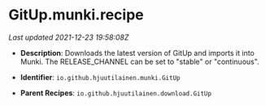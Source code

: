 # GitUp.munki.recipe

_Last updated 2021-12-23 19:58:08Z_

- **Description**: Downloads the latest version of GitUp and imports it into Munki. The RELEASE_CHANNEL can be set to "stable" or "continuous".

- **Identifier**: `io.github.hjuutilainen.munki.GitUp`

- **Parent Recipes**: `io.github.hjuutilainen.download.GitUp`